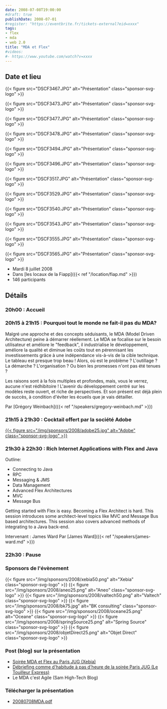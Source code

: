 ```yaml
---
date: 2008-07-08T19:00:00
#draft: true
publishDate: 2008-07-01
#register: "https://eventbrite.fr/tickets-external?eid=xxxx"
tags:
- flex
- mda
- web 2.0
title: "MDA et Flex"
#videos: 
#- https://www.youtube.com/watch?v=xxxx
---
```


## Date et lieu

{{< figure src="DSCF3467.JPG" alt="Présentation" class="sponsor-svg-logo" >}}

{{< figure src="DSCF3473.JPG" alt="Présentation" class="sponsor-svg-logo" >}}

{{< figure src="DSCF3477.JPG" alt="Présentation" class="sponsor-svg-logo" >}}

{{< figure src="DSCF3478.JPG" alt="Présentation" class="sponsor-svg-logo" >}}

{{< figure src="DSCF3494.JPG" alt="Présentation" class="sponsor-svg-logo" >}}

{{< figure src="DSCF3496.JPG" alt="Présentation" class="sponsor-svg-logo" >}}

{{< figure src="DSCF3517.JPG" alt="Présentation" class="sponsor-svg-logo" >}}

{{< figure src="DSCF3529.JPG" alt="Présentation" class="sponsor-svg-logo" >}}

{{< figure src="DSCF3540.JPG" alt="Présentation" class="sponsor-svg-logo" >}}

{{< figure src="DSCF3543.JPG" alt="Présentation" class="sponsor-svg-logo" >}}

{{< figure src="DSCF3555.JPG" alt="Présentation" class="sponsor-svg-logo" >}}

{{< figure src="DSCF3565.JPG" alt="Présentation" class="sponsor-svg-logo" >}}


* Mardi 8 juillet 2008
* Dans [les locaux de la Fiapp]({{< ref "/location/fiap.md" >}})
* 146 participants

## Détails

### 20h00 : Accueil

### 20h15 à 21h15 : Pourquoi tout le monde ne fait-il pas du MDA?

Malgré une approche et des concepts séduisants, le MDA (Model Driven Architecture) peine à démarrer réellement. Le MDA se focalise sur le besoin utilisateur et améliore le "feedback", il industrialise le développement, améliore la qualité et diminue les coûts tout en pérennisant les investissements grâce à une indépendance vis-à-vis de la cible technique. Le tableau est presque trop beau ! Alors, où est le problème ? L'outillage ? La démarche ? L'organisation ? Ou bien les promesses n'ont pas été tenues ?

Les raisons sont à la fois multiples et profondes, mais, vous le verrez, aucune n'est rédhibitoire ! L'avenir du développement centré sur les modèles reste ouvert, et riche de perspectives. Et son présent est déjà plein de succès, à condition d'éviter les écueils que je vais détailler.

Par [Grégory Weinbach]({{< ref "/speakers/gregory-weinbach.md" >}})

### 21h15 à 21h30 : Cocktail offert par la société Adobe

[{{< figure src="/img/sponsors/2008/adobe25.jpg" alt="Adobe" class="sponsor-svg-logo" >}}](http://www.adobe.fr/)

### 21h30 à 22h30 : Rich Internet Applications with Flex and Java

Outline:

* Connecting to Java
* RPC
* Messaging & JMS
* Data Management
* Advanced Flex Architectures
* MVC
* Message Bus

Getting started with Flex is easy. Becoming a Flex Architect is hard. This session introduces some architect-level topics like MVC and Message Bus based architectures. This session also covers advanced methods of integrating to a Java back-end.

Intervenant : James Ward
Par [James Ward]({{< ref "/speakers/james-ward.md" >}})

### 22h30 : Pause 

### Sponsors de l'évènement

{{< figure src="/img/sponsors/2008/xebia50.png" alt="Xebia" class="sponsor-svg-logo" >}}
{{< figure src="/img/sponsors/2008/aneo25.png" alt="Aneo" class="sponsor-svg-logo" >}}
{{< figure src="/img/sponsors/2008/valtech50.png" alt="Valtech" class="sponsor-svg-logo" >}}
{{< figure src="/img/sponsors/2008/bk75.jpg" alt="BK consulting" class="sponsor-svg-logo" >}}
{{< figure src="/img/sponsors/2008/oceane25.png" alt="Oceane" class="sponsor-svg-logo" >}}
{{< figure src="/img/sponsors/2008/springSource25.png" alt="Spring Source" class="sponsor-svg-logo" >}}
{{< figure src="/img/sponsors/2008/objetDirect25.png" alt="Objet Direct" class="sponsor-svg-logo" >}}

### Post (blog) sur la présentation

* [Soirée MDA et Flex au Paris JUG (Xebia)](http://blog.xebia.fr/2008/07/09/soiree-mda-et-flex-au-paris-jug/)
* [Débriefing comme d'habitude à pas d'heure de la soirée Paris JUG (Le Touilleur Express)](http://www.touilleur-express.fr/2008/07/09/debriefing-comme-dhabitude-a-pas-dheure-de-la-soiree-paris-jug/)
* Le MDA c'est Agile (Sam High-Tech Blog)

### Télécharger la présentation

* [20080708MDA.pdf](20080708MDA.pdf)
